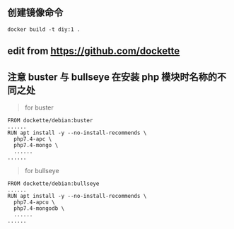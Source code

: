 ## 创建镜像命令
```
docker build -t diy:1 .
```

## edit from https://github.com/dockette
## 注意 buster 与 bullseye 在安装 php 模块时名称的不同之处
> for buster
```
FROM dockette/debian:buster
......
RUN apt install -y --no-install-recommends \
  php7.4-apc \
  php7.4-mongo \
  ......
......
```
> for bullseye
```
FROM dockette/debian:bullseye
......
RUN apt install -y --no-install-recommends \
  php7.4-apcu \
  php7.4-mongodb \
  ......
......
```
